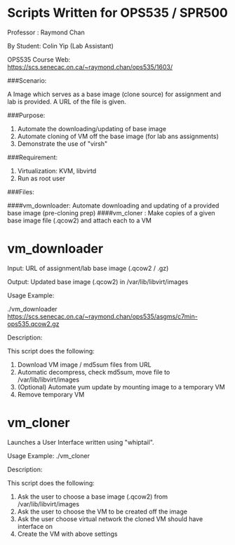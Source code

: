# Scripts Written for OPS535 / SPR500

Professor : Raymond Chan

By Student: Colin Yip (Lab Assistant)

OPS535 Course Web: https://scs.senecac.on.ca/~raymond.chan/ops535/1603/

###Scenario:

A Image which serves as a base image (clone source) for assignment and lab is provided.  A URL of the file is given. 

###Purpose:

1. Automate the downloading/updating of base image
2. Automate cloning of VM off the base image (for lab ans assignments)
3. Demonstrate the use of "virsh" 

###Requirement:

1. Virtualization: KVM, libvirtd
2. Run as root user

###Files:

####vm_downloader: Automate downloading and updating of a provided base image (pre-cloning prep)
####vm_cloner    : Make copies of a given base image file (.qcow2) and attach each to a VM

# vm_downloader

Input:
URL of assignment/lab base image (.qcow2 / .gz)

Output:
Updated base image (.qcow2) in /var/lib/libvirt/images

Usage Example:

./vm_downloader https://scs.senecac.on.ca/~raymond.chan/ops535/asgms/c7min-ops535.qcow2.gz 

Description:

This script does the following:

1. Download VM image / md5sum files from URL
2. Automatic decompress, check md5sum, move file to /var/lib/libvirt/images
3. (Optional) Automate yum update by mounting image to a temporary VM
4. Remove temporary VM

# vm_cloner

Launches a User Interface written using "whiptail".

Usage Example:
./vm_cloner

Description:

This script does the following:

1. Ask the user to choose a base image (.qcow2) from /var/lib/libvirt/images
2. Ask the user to choose the VM to be created off the image
3. Ask the user choose virtual network the cloned VM should have interface on
4. Create the VM with above settings
